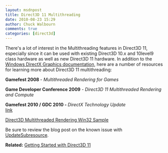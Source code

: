 ```yaml
---
layout: msdnpost
title: Direct3D 11 Multithreading
date: 2010-08-23 15:29
author: Chuck Walbourn
comments: true
categories: [direct3d]
---
```

There's a lot of interest in the Multithreading features in Direct3D 11, especially since it can be used with existing Direct3D 10.x and 10level9 class hardware as well as new Direct3D 11 hardware. In addition to the <a href="https://docs.microsoft.com/en-us/windows/desktop/direct3d11/overviews-direct3d-11-render-multi-thread">Windows DirectX Graphics documentation</a>, here are a number of resources for learning more about Direct3D 11 multithreading:
<!--more-->

<strong>Gamefest 2008 </strong>- <em>Multithreaded Rendering for Games</em><br />

<strong>Game Developer Conference 2009</strong> - <em>Direct3D 11 Multithreaded Rendering and Compute</em><br />

<strong>Gamefest 2010 / GDC 2010 - </strong><em>DirectX Technology Update<br /></em> <a href="https://walbourn.github.io/download/DirectX-11-Technology-Update.zip">link</a>

<a href="https://github.com/walbourn/directx-sdk-samples/tree/master/MultithreadedRendering11">Direct3D Multithreaded Rendering Win32 Sample</a>

Be sure to review the blog post on the known issue with <a href="https://walbourn.github.io/known-issue-direct3d-11-updatesubresource-and-deferred-contexts/">UpdateSubresource</a>.

<strong>Related:</strong> <a href="https://walbourn.github.io/getting-started-with-direct3d-11/">Getting Started with Direct3D 11</a>
